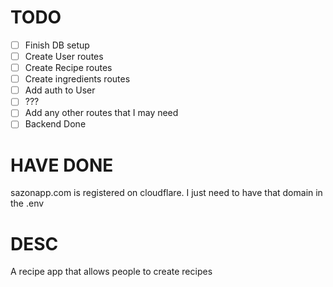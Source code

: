 # TODO
- [ ] Finish DB setup 
- [ ] Create User routes
- [ ] Create Recipe routes
- [ ] Create ingredients routes
- [ ] Add auth to User 
- [ ] ???
- [ ] Add any other routes that I may need
- [ ] Backend Done

# HAVE DONE
sazonapp.com is registered on cloudflare. I just need to have that domain in the .env

# DESC
A recipe app that allows people to create recipes